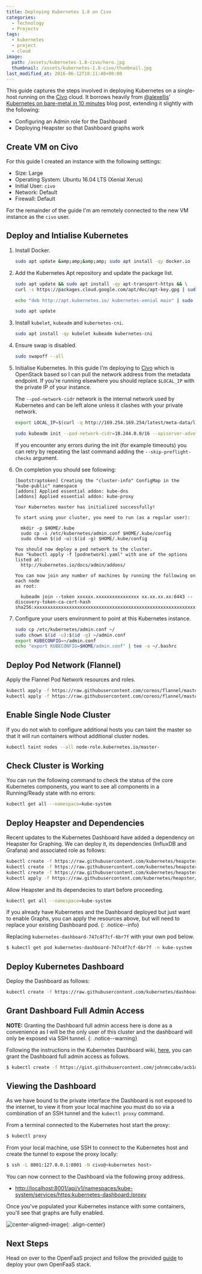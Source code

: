 ```yaml
---
title: Deploying Kubernetes 1.8 on Civo
categories:
  - Technology
  - Projects
tags:
  - kubernetes
  - project
  - cloud
image:
  path: /assets/kubernetes-1.8-civo/hero.jpg
  thumbnail: /assets/kubernetes-1.8-civo/thumbnail.jpg
last_modified_at: 2016-06-12T18:11:40+00:00
---
```


This guide captures the steps involved in deploying Kubernetes on a single-host running on the [Civo](https://www.civo.com/) cloud. It borrows heavily from [@alexellis](https://twitter.com/alexellisuk)' [Kubernetes on bare-metal in 10 minutes](https://blog.alexellis.io/kubernetes-in-10-minutes/) blog post, extending it slightly with the following:

- Configuring an Admin role for the Dashboard
- Deploying Heapster so that Dashboard graphs work

## Create VM on Civo
For this guide I created an instance with the following settings:

- Size: Large
- Operating System: Ubuntu 16.04 LTS (Xenial Xerus)
- Initial User: `civo`
- Network: Default
- Firewall: Default

For the remainder of the guide I'm am remotely connected to the new VM instance as the `civo` user.

## Deploy and Intialise Kubernetes

1. Install Docker.
    ```bash
    sudo apt update &amp;amp;&amp;amp; sudo apt install -qy docker.io
    ```

2. Add the Kubernetes Apt repository and update the package list.
    ```bash
    sudo apt update && sudo apt install -qy apt-transport-https && \
    curl -s https://packages.cloud.google.com/apt/doc/apt-key.gpg | sudo apt-key add -

    echo "deb http://apt.kubernetes.io/ kubernetes-xenial main" | sudo tee /etc/apt/sources.list.d/kubernetes.list

    sudo apt update
    ```

3. Install `kubelet`, `kubeadm` and `kubernetes-cni`.
    ```bash
    sudo apt install -qy kubelet kubeadm kubernetes-cni
    ```

4. Ensure swap is disabled.
    ```bash
    sudo swapoff --all
    ```

5. Initialise Kubernetes. In this guide I'm deploying to [Civo](https://www.civo.com/) which is OpenStack based so I can pull the network address from the metadata endpoint. If you're running elsewhere you should replace `$LOCAL_IP` with the private IP of your instance.

    The `--pod-network-cidr` network is the internal network used by Kubernetes and can be left alone unless it clashes with your private network.

    ```bash
    export LOCAL_IP=$(curl -q http://169.254.169.254/latest/meta-data/local-ipv4)

    sudo kubeadm init --pod-network-cidr=10.244.0.0/16 --apiserver-advertise-address=$LOCAL_IP --kubernetes-version stable-1.8
    ```

    If you encounter any errors during the init (for example timeouts) you can retry by repeating the last command adding the `--skip-preflight-checks` argument.

6. On completion you should see following:

    ```
    [bootstraptoken] Creating the "cluster-info" ConfigMap in the "kube-public" namespace
    [addons] Applied essential addon: kube-dns
    [addons] Applied essential addon: kube-proxy

    Your Kubernetes master has initialized successfully!

    To start using your cluster, you need to run (as a regular user):

      mkdir -p $HOME/.kube
      sudo cp -i /etc/kubernetes/admin.conf $HOME/.kube/config
      sudo chown $(id -u):$(id -g) $HOME/.kube/config

    You should now deploy a pod network to the cluster.
    Run "kubectl apply -f [podnetwork].yaml" with one of the options listed at:
      http://kubernetes.io/docs/admin/addons/

    You can now join any number of machines by running the following on each node
    as root:

      kubeadm join --token xxxxxx.xxxxxxxxxxxxxxxx xx.xx.xx.xx:6443 --discovery-token-ca-cert-hash sha256:xxxxxxxxxxxxxxxxxxxxxxxxxxxxxxxxxxxxxxxxxxxxxxxxxxxxxxxxxxxxxxxxxx
    ```

7. Configure your users environment to point at this Kubernetes instance.

    ```bash
    sudo cp /etc/kubernetes/admin.conf ~/
    sudo chown $(id -u):$(id -g) ~/admin.conf
    export KUBECONFIG=~/admin.conf
    echo "export KUBECONFIG=$HOME/admin.conf" | tee -a ~/.bashrc
    ```

## Deploy Pod Network (Flannel)
Apply the Flannel Pod Network resources and roles.

```bash
kubectl apply -f https://raw.githubusercontent.com/coreos/flannel/master/Documentation/kube-flannel.yml
kubectl apply -f https://raw.githubusercontent.com/coreos/flannel/master/Documentation/k8s-manifests/kube-flannel-rbac.yml
```

## Enable Single Node Cluster
If you do not wish to configure additional hosts you can taint the master so that it will run containers without additional cluster nodes.

```bash
kubectl taint nodes --all node-role.kubernetes.io/master-
```

## Check Cluster is Working
You can run the following command to check the status of the core Kubernetes components, you want to see all components in a Running/Ready state with no errors:

```bash
kubectl get all --namespace=kube-system
```

## Deploy Heapster and Dependencies
Recent updates to the Kubernetes Dashboard have added a dependency on Heapster for Graphing. We can deploy it, its dependencies (InfluxDB and Grafana) and associated role as follows:

```bash
kubectl create -f https://raw.githubusercontent.com/kubernetes/heapster/master/deploy/kube-config/influxdb/influxdb.yaml
kubectl create -f https://raw.githubusercontent.com/kubernetes/heapster/master/deploy/kube-config/influxdb/grafana.yaml
kubectl create -f https://raw.githubusercontent.com/kubernetes/heapster/master/deploy/kube-config/influxdb/heapster.yaml
kubectl apply -f https://raw.githubusercontent.com/kubernetes/heapster/master/deploy/kube-config/rbac/heapster-rbac.yaml
```

Allow Heapster and its dependecies to start before proceeding.

```bash
kubectl get all --namespace=kube-system
```

If you already have Kubernetes and the Dashboard deployed but just want to enable Graphs, you can apply the resources above, but will need to replace your existing Dashboard pod.
{: .notice--info}

Replacing `kubernetes-dashboard-747c4f7cf-6br7f` with your own pod below.

```bash
$ kubectl get pod kubernetes-dashboard-747c4f7cf-6br7f -n kube-system -o yaml | kubectl replace --force -f -
```

## Deploy Kubernetes Dashboard
Deploy the Dashboard as follows:

```bash
kubectl create -f https://raw.githubusercontent.com/kubernetes/dashboard/master/src/deploy/recommended/kubernetes-dashboard.yaml
```

## Grant Dashboard Full Admin Access

**NOTE:** Granting the Dashboard full admin access here is done as a convenience as I will be the only user of this cluster and the dashboard will only be exposed via SSH tunnel.
{: .notice--warning}

Following the instructions in the Kubernetes Dashboard wiki, [here](https://github.com/kubernetes/dashboard/wiki/Access-control#admin-privileges), you can grant the Dashboard full admin access as follows.

```bash
$ kubectl create -f https://gist.githubusercontent.com/johnmccabe/acb1dfafa450080b2c6cfd37496d0135/raw/c0f6419a5e36c07d07845f6d6721e10a6ca2d081/dashboard-admin.yaml
```

## Viewing the Dashboard
As we have bound to the private interface the Dashboard is not exposed to the internet, to view it from your local machine you must do so via a combination of an SSH tunnel and the `kubectl proxy` command.

From a terminal connected to the Kubernetes host start the proxy:

```bash
$ kubectl proxy
```

From your local machine, use SSH to connect to the Kubernetes host and create the tunnel to expose the proxy locally:

```bash
$ ssh -L 8001:127.0.0.1:8001 -N civo@<kubernetes host>
```

You can now connect to the Dashboard via the following proxy address.

- [http://localhost:8001/api/v1/namespaces/kube-system/services/https:kubernetes-dashboard:/proxy](http://localhost:8001/api/v1/namespaces/kube-system/services/https:kubernetes-dashboard:/proxy)

Once you've populated your Kubernetes instance with some containers, you'll see that graphs are fully enabled.


![center-aligned-image](/assets/kubernetes-1.8-civo/dashboard.png){: .align-center}

## Next Steps
Head on over to the OpenFaaS project and follow the provided [guide](https://docs.openfaas.com/deployment/kubernetes/) to deploy your own OpenFaaS stack.